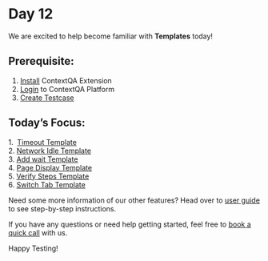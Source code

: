 # Day 12

We are excited to help become familiar with **Templates** today!


## **Prerequisite:**  

1.  [Install](../02-ContextQA-Extension/01-Install-&-Login/Install-extension.md) ContextQA Extension  
2.  [Login](../02-ContextQA-Extension/01-Install-&-Login/Login-Extension.md) to ContextQA Platform  
3.  [Create Testcase](../03-ContextQA-Portal/02-Test-Development-Section/01-Create/1.1-create-test-case.md)


## **Today’s Focus:**  

1.  [Timeout Template](../05-FAQ/timeout-template.md)  
2.  [Network Idle Template](../05-FAQ/how-to-add-network-idle-template.md)  
3.  [Add wait Template](../05-FAQ/how-to-add-wait-template.md)  
4.  [Page Display Template](../05-FAQ/how-to-add-page-display-templates.md)  
5.  [Verify Steps Template](../05-FAQ/verify-test-steps.md)  
6.  [Switch Tab Template](../05-FAQ/how-to-switch-tabs-using-template.md)


 

Need some more information of our other features? Head over to [user guide](./../01-Index/Index.md) to see step-by-step instructions.  
 
If you have any questions or need help getting started, feel free to [book a quick call](https://meetings.hubspot.com/deep-barot?utm_medium=email&_hsmi=299989918&_hsenc=p2ANqtz-93_Gh2Kh0HPIA1_YAuC4aN3P8CDhDP8g1RC5aE0y56Scvu-HpB0xk1UIlkNpq34VYk9WGauryok8y75Y3Oq7ToSYBpIN0-4Pv-2T_dWFs_gK2cusE&utm_content=299989918&utm_source=hs_email) with us.






Happy Testing!  
